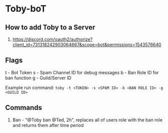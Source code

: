 # Toby-boT

## How to add Toby to a Server
1. https://discord.com/oauth2/authorize?client_id=731318242903064667&scope=bot&permissions=1543576640

## Flags

t - Bot Token
s - Spam Channel ID for debug messages
b - Ban Role ID for ban function
g - Guild/Server ID

Example run command:
`toby -t <TOKEN> -s <SPAM ID> -b <BAN ROLE ID> -g <GUILD ID>`

## Commands

1. Ban - "@Toby ban @Ted, 2h", replaces all of users role with the ban role and returns them after time period


